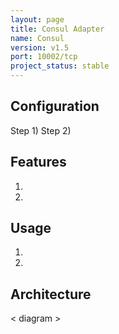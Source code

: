 ```yaml
---
layout: page
title: Consul Adapter
name: Consul
version: v1.5
port: 10002/tcp
project_status: stable
---
```


## Configuration
Step 1)
Step 2)

## Features
1. 
2. 

## Usage
1. 
2. 

## Architecture
< diagram >